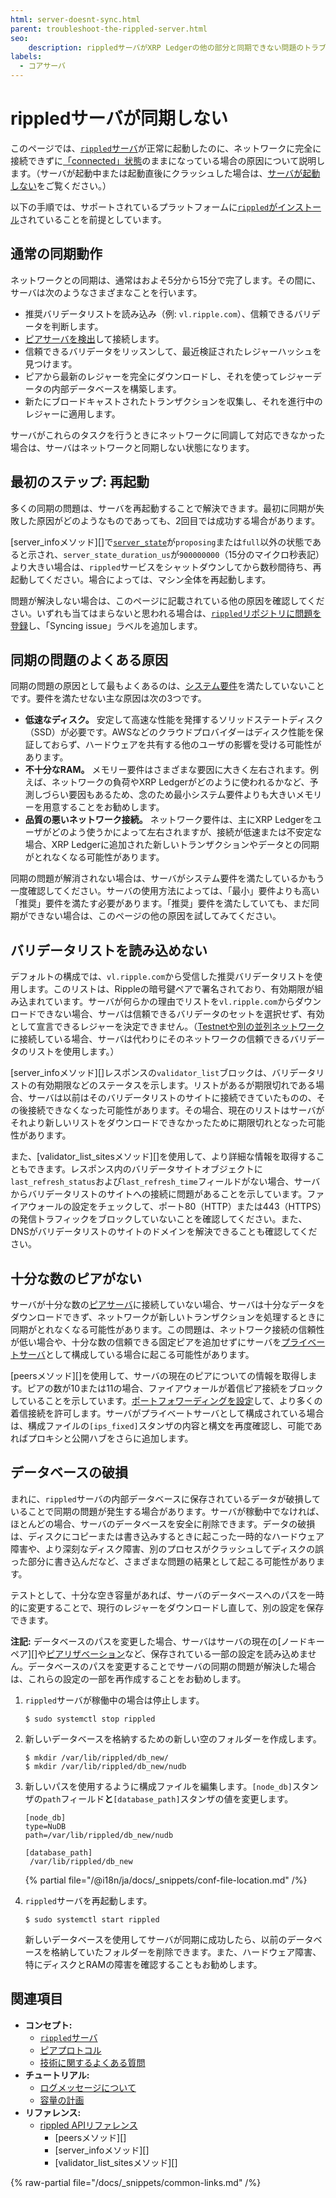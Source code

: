 ```yaml
---
html: server-doesnt-sync.html
parent: troubleshoot-the-rippled-server.html
seo:
    description: rippledサーバがXRP Ledgerの他の部分と同期できない問題のトラブルシューティング。
labels:
  - コアサーバ
---
```

# rippledサーバが同期しない

このページでは、[`rippled`サーバ](../../concepts/networks-and-servers/index.md)が正常に起動したのに、ネットワークに完全に接続できずに[「connected」状態](../../references/http-websocket-apis/api-conventions/rippled-server-states.md)のままになっている場合の原因について説明します。（サーバが起動中または起動直後にクラッシュした場合は、[サーバが起動しない](server-wont-start.md)をご覧ください。）

以下の手順では、サポートされているプラットフォームに[`rippled`がインストール](../installation/index.md)されていることを前提としています。


## 通常の同期動作

ネットワークとの同期は、通常はおよそ5分から15分で完了します。その間に、サーバは次のようなさまざまなことを行います。

- 推奨バリデータリストを読み込み（例: `vl.ripple.com`）、信頼できるバリデータを判断します。
- [ピアサーバを検出](../../concepts/networks-and-servers/peer-protocol.md#ピアの検出)して接続します。
- 信頼できるバリデータをリッスンして、最近検証されたレジャーハッシュを見つけます。
- ピアから最新のレジャーを完全にダウンロードし、それを使ってレジャーデータの内部データベースを構築します。
- 新たにブロードキャストされたトランザクションを収集し、それを進行中のレジャーに適用します。

サーバがこれらのタスクを行うときにネットワークに同調して対応できなかった場合は、サーバはネットワークと同期しない状態になります。


## 最初のステップ: 再起動

多くの同期の問題は、サーバを再起動することで解決できます。最初に同期が失敗した原因がどのようなものであっても、2回目では成功する場合があります。

[server_infoメソッド][]で[`server_state`](../../references/http-websocket-apis/api-conventions/rippled-server-states.md)が`proposing`または`full`以外の状態であると示され、`server_state_duration_us`が`900000000`（15分のマイクロ秒表記）より大きい場合は、`rippled`サービスをシャットダウンしてから数秒間待ち、再起動してください。場合によっては、マシン全体を再起動します。

問題が解決しない場合は、このページに記載されている他の原因を確認してください。いずれも当てはまらないと思われる場合は、[`rippled`リポジトリに問題を登録](https://github.com/XRPLF/rippled/issues)し、「Syncing issue」ラベルを追加します。


## 同期の問題のよくある原因

同期の問題の原因として最もよくあるのは、[システム要件](../installation/system-requirements.md)を満たしていないことです。要件を満たせない主な原因は次の3つです。

-  **低速なディスク。** 安定して高速な性能を発揮するソリッドステートディスク（SSD）が必要です。AWSなどのクラウドプロバイダーはディスク性能を保証しておらず、ハードウェアを共有する他のユーザの影響を受ける可能性があります。
-  **不十分なRAM。** メモリー要件はさまざまな要因に大きく左右されます。例えば、ネットワークの負荷やXRP Ledgerがどのように使われるかなど、予測しづらい要因もあるため、念のため最小システム要件よりも大きいメモリーを用意することをお勧めします。
-  **品質の悪いネットワーク接続。** ネットワーク要件は、主にXRP Ledgerをユーザがどのよう使うかによって左右されますが、接続が低速または不安定な場合、XRP Ledgerに追加された新しいトランザクションやデータとの同期がとれなくなる可能性があります。

同期の問題が解消されない場合は、サーバがシステム要件を満たしているかもう一度確認してください。サーバの使用方法によっては、「最小」要件よりも高い「推奨」要件を満たす必要があります。「推奨」要件を満たしていても、まだ同期ができない場合は、このページの他の原因を試してみてください。


## バリデータリストを読み込めない

デフォルトの構成では、`vl.ripple.com`から受信した推奨バリデータリストを使用します。このリストは、Rippleの暗号鍵ペアで署名されており、有効期限が組み込まれています。サーバが何らかの理由でリストを`vl.ripple.com`からダウンロードできない場合、サーバは信頼できるバリデータのセットを選択せず、有効として宣言できるレジャーを決定できません。（[Testnetや別の並列ネットワーク](../../concepts/networks-and-servers/parallel-networks.md)に接続している場合、サーバは代わりにそのネットワークの信頼できるバリデータのリストを使用します。）

[server_infoメソッド][]レスポンスの`validator_list`ブロックは、バリデータリストの有効期限などのステータスを示します。リストがあるが期限切れである場合、サーバは以前はそのバリデータリストのサイトに接続できていたものの、その後接続できなくなった可能性があります。その場合、現在のリストはサーバがそれより新しいリストをダウンロードできなかったために期限切れとなった可能性があります。

また、[validator_list_sitesメソッド][]を使用して、より詳細な情報を取得することもできます。レスポンス内のバリデータサイトオブジェクトに`last_refresh_status`および`last_refresh_time`フィールドがない場合、サーバからバリデータリストのサイトへの接続に問題があることを示しています。ファイアウォールの設定をチェックして、ポート80（HTTP）または443（HTTPS）の発信トラフィックをブロックしていないことを確認してください。また、DNSがバリデータリストのサイトのドメインを解決できることも確認してください。

<!-- TODO: create a tutorial for how to sideload a validator list from file and link it here -->


## 十分な数のピアがない

サーバが十分な数の[ピアサーバ](../../concepts/networks-and-servers/peer-protocol.md)に接続していない場合、サーバは十分なデータをダウンロードできず、ネットワークが新しいトランザクションを処理するときに同期がとれなくなる可能性があります。この問題は、ネットワーク接続の信頼性が低い場合や、十分な数の信頼できる固定ピアを追加せずにサーバを[プライベートサーバ](../../concepts/networks-and-servers/peer-protocol.md#プライベートピア)として構成している場合に起こる可能性があります。

[peersメソッド][]を使用して、サーバの現在のピアについての情報を取得します。ピアの数が10または11の場合、ファイアウォールが着信ピア接続をブロックしていることを示しています。[ポートフォワーディングを設定](../configuration/peering/forward-ports-for-peering.md)して、より多くの着信接続を許可します。サーバがプライベートサーバとして構成されている場合は、構成ファイルの`[ips_fixed]`スタンザの内容と構文を再度確認し、可能であればプロキシと公開ハブをさらに追加します。


## データベースの破損

まれに、`rippled`サーバの内部データベースに保存されているデータが破損していることで同期の問題が発生する場合があります。サーバが稼動中でなければ、ほとんどの場合、サーバのデータベースを安全に削除できます。データの破損は、ディスクにコピーまたは書き込みするときに起こった一時的なハードウェア障害や、より深刻なディスク障害、別のプロセスがクラッシュしてディスクの誤った部分に書き込んだなど、さまざまな問題の結果として起こる可能性があります。

テストとして、十分な空き容量があれば、サーバのデータベースへのパスを一時的に変更することで、現行のレジャーをダウンロードし直して、別の設定を保存できます。

**注記:** データベースのパスを変更した場合、サーバはサーバの現在の[ノードキーペア][]や[ピアリザベーション](../../concepts/networks-and-servers/peer-protocol.md#固定ピアとピアリザベーション)など、保存されている一部の設定を読み込めません。データベースのパスを変更することでサーバの同期の問題が解決した場合は、これらの設定の一部を再作成することをお勧めします。

1. `rippled`サーバが稼働中の場合は停止します。

    ```
    $ sudo systemctl stop rippled
    ```

2. 新しいデータベースを格納するための新しい空のフォルダーを作成します。

    ```
    $ mkdir /var/lib/rippled/db_new/
    $ mkdir /var/lib/rippled/db_new/nudb
    ```

3. 新しいパスを使用するように構成ファイルを編集します。`[node_db]`スタンザの`path`フィールド**と**`[database_path]`スタンザの値を変更します。

    ```
    [node_db]
    type=NuDB
    path=/var/lib/rippled/db_new/nudb

    [database_path]
     /var/lib/rippled/db_new
    ```

    {% partial file="/@i18n/ja/docs/_snippets/conf-file-location.md" /%}

4. `rippled`サーバを再起動します。

    ```
    $ sudo systemctl start rippled
    ```

   新しいデータベースを使用してサーバが同期に成功したら、以前のデータベースを格納していたフォルダーを削除できます。また、ハードウェア障害、特にディスクとRAMの障害を確認することもお勧めします。


## 関連項目

- **コンセプト:**
    - [`rippled`サーバ](../../concepts/networks-and-servers/index.md)
    - [ピアプロトコル](../../concepts/networks-and-servers/peer-protocol.md)
    - [技術に関するよくある質問](/about/faq.md)
- **チュートリアル:**
    - [ログメッセージについて](understanding-log-messages.md)
    - [容量の計画](../installation/capacity-planning.md)
- **リファレンス:**
    - [rippled APIリファレンス](../../references/http-websocket-apis/index.md)
      - [peersメソッド][]
      - [server_infoメソッド][]
      - [validator_list_sitesメソッド][]

{% raw-partial file="/docs/_snippets/common-links.md" /%}
